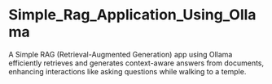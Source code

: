 # Simple_Rag_Application_Using_Ollama
A Simple RAG (Retrieval-Augmented Generation) app using Ollama efficiently retrieves and generates context-aware answers from documents, enhancing interactions like asking questions while walking to a temple.
